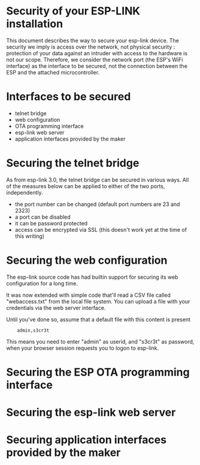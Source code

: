 Security of your ESP-LINK installation 
======================================

This document describes the way to secure your esp-link device.
The security we imply is access over the network, not physical security :
protection of your data against an intruder with access to the hardware is not our scope.
Therefore, we consider the network port (the ESP's WiFi interface) as the interface to be secured,
not the connection between the ESP and the attached microcontroller.

# Interfaces to be secured

- telnet bridge
- web configuration
- OTA programming interface
- esp-link web server
- application interfaces provided by the maker

# Securing the telnet bridge

As from esp-link 3.0, the telnet bridge can be secured in various ways.
All of the measures below can be applied to either of the two ports, independently.

- the port number can be changed (default port numbers are 23 and 2323)
- a port can be disabled
- it can be password protected
- access can be encrypted via SSL (this doesn't work yet at the time of this writing)

# Securing the web configuration

The esp-link source code has had builtin support for securing its web configuration for a long time.

It was now extended with simple code that'll read a CSV file called "webaccess.txt" from the local file system.
You can upload a file with your credentials via the web server interface.

Until you've done so, assume that a default file with this content is present
```
	admin,s3cr3t
```

This means you need to enter "admin" as userid, and "s3cr3t" as password, when your browser session requests you
to logon to esp-link.

# Securing the ESP OTA programming interface

# Securing the esp-link web server

# Securing application interfaces provided by the maker

